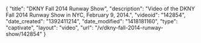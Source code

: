 {
    "title": "DKNY Fall 2014 Runway Show",
    "description": "Video of the DKNY Fall 2014 Runway Show in NYC, February 9, 2014.",
    "videoid": "142854",
    "date_created": "1392411214",
    "date_modified": "1418181160",
    "type": "captivate",
    "layout": "video",
    "url": "\/v\/dkny-fall-2014-runway-show\/142854"
}